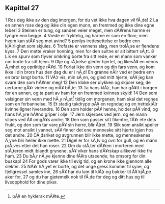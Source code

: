 ## Kapittel 27

1 Ros deg ikke av den dag imorgen, for du vet ikke hva dagen vil fÃ¸de! 
2 La en annen rose deg og ikke din egen munn, en fremmed og ikke dine egne leber! 
3 Steinen er tung, og sanden veier meget, men dÃ¥rens harme er tyngre enn begge. 
4 Vrede er fryktelig, og harme er som en flom; men hvem kan stÃ¥ seg mot avind? 
5 penlys irettesettelse er bedre enn kjÃ¦rlighet som skjules. 
6 Trofaste er vennens slag, men trolÃ¸se er fiendens kyss. 
7 Den mette vraker honning, men for den sultne er alt bittert sÃ¸tt. 
8 Lik en spurv som flyver omkring borte fra sitt rede, er en mann som vanker om borte fra sitt hjem. 
9 Olje og rÃ¸kelse gleder hjertet, og likesÃ¥ en venns Ã¸mhet og opriktige rÃ¥d. 
10 Forlat ikke din venn og din fars venn, og kom ikke i din brors hus den dag du er i nÃ¸d! En granne nÃ¦r ved er bedre enn en bror langt borte. 
11 VÃ¦r vis, min sÃ¸nn, og gled mitt hjerte, sÃ¥ jeg kan svare den som hÃ¥ner meg! 
12 Den kloke ser ulykken og skjuler seg; de uerfarne gÃ¥r videre og mÃ¥ bÃ¸te. 
13 Ta hans klÃ¦r, han har gÃ¥tt i borgen for en annen, og ta pant av ham for en fremmed kvinnes skyld! 
14 Den som velsigner sin venn med hÃ¸y rÃ¸st[^1] tidlig om morgenen, ham skal det regnes som en forbannelse. 
15 Et stadig takdrypp pÃ¥ en regndag og en trettekjÃ¦r kvinne ligner hverandre. 
16 Den som holder pÃ¥ henne, holder pÃ¥ vind, og hans hÃ¸yre hÃ¥nd griper i olje. 
17 Jern skjerpes ved jern, og en mann slipes ved Ã¥ omgÃ¥s andre. 
18 Den som passer sitt fikentre, fÃ¥r ete dets frukt, og den som tar vare pÃ¥ sin herre, blir Ã¦ret. 
19 Slik som ansikt speiler seg mot ansikt i vannet, sÃ¥ finner det ene menneske sitt hjerte igjen hos det andre. 
20 DÃ¸dsriket og avgrunnen blir ikke mette, og menneskenes Ã¸yne blir heller ikke mette. 
21 Digel er for sÃ¸lv og ovn for gull, og en mann prÃ¸ves etter det han roser. 
22 Om du stÃ¸ter dÃ¥ren i morteren med stÃ¸teren midt iblandt grynene, sÃ¥ viker hans dÃ¥rskap allikevel ikke fra ham. 
23 Du bÃ¸r nÃ¸ye kjenne dine fÃ¥rs utseende; ha omsorg for din buskap! 
24 For gods varer ikke til evig tid, og en krone ikke gjennom alle slekter. 
25 NÃ¥r hÃ¸yet er borte, og det unge gress kommer til syne, og fjellgresset samles inn, 
26 sÃ¥ har du lam til klÃ¦r og bukker til Ã¥ kjÃ¸pe aker for, 
27 og du har gjetemelk nok til fÃ¸de for deg og ditt hus og til livsopphold for dine piker.

[^1]: pÃ¥ en hyklersk mÃ¥te.
